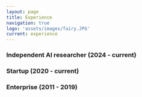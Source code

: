 ```yaml
---
layout: page
title: Experience
navigation: true
logo: 'assets/images/fairy.JPG'
current: experience
---
```


### Independent AI researcher (2024 - current)

### Startup (2020 - current)

### Enterprise (2011 - 2019)